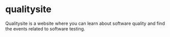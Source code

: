 # qualitysite
Qualitysite is a website where you can learn about software quality and find the events related to software testing.
